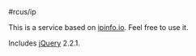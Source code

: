 #rcus/ip

This is a service based on [ipinfo.io](http://ipinfo.io). Feel free to use it.

Includes [jQuery](http://jquery.com) 2.2.1.
